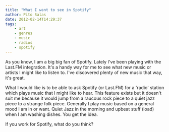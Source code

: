 ```yaml
---
title: "What I want to see in Spotify"
author: Pito Salas
date: 2012-02-14T14:29:37
tags:
    - art
    - genres
    - music
    - radios
    - spotify
---
```




As you know, I am a big big fan of Spotify. Lately I've been playing with the
Last.FM integration. It's a handy way for me to see what new music or artists
I might like to listen to. I've discovered plenty of new music that way, it's
great.

What I would like is to be able to ask Spotify (or Last.FM) for a 'radio'
station which plays music that I might like to hear. This feature exists but
it doesn't suit me because it would jump from a raucous rock piece to a quiet
jazz piece to a strange folk piece. Generally I play music based on a general
mood I am in or want. Quiet Jazz in the morning and upbeat stuff (load) when I
am washing dishes. You get the idea.

If you work for Spotify, what do you think?


